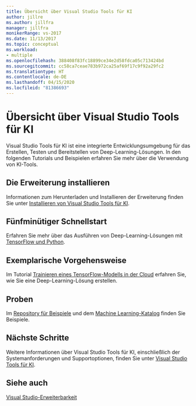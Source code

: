 ```yaml
---
title: Übersicht über Visual Studio Tools für KI
author: jillre
ms.author: jillfra
manager: jillfra
monikerRange: vs-2017
ms.date: 11/13/2017
ms.topic: conceptual
ms.workload:
- multiple
ms.openlocfilehash: 388408f83fc18899ce34e2d58fdca05c713424bd
ms.sourcegitcommit: cc58ca7ceae783b972ca25af69f17c9f92a29fc2
ms.translationtype: HT
ms.contentlocale: de-DE
ms.lasthandoff: 04/15/2020
ms.locfileid: "81386693"
---
```

# <a name="overview-of-visual-studio-tools-for-ai"></a>Übersicht über Visual Studio Tools für KI

Visual Studio Tools für KI ist eine integrierte Entwicklungsumgebung für das Erstellen, Testen und Bereitstellen von Deep-Learning-Lösungen. In den folgenden Tutorials und Beispielen erfahren Sie mehr über die Verwendung von KI-Tools.

## <a name="install-the-extension"></a>Die Erweiterung installieren

Informationen zum Herunterladen und Installieren der Erweiterung finden Sie unter [Installieren von Visual Studio Tools für KI](installation.md).

## <a name="5-minute-quickstart"></a>Fünfminütiger Schnellstart 

Erfahren Sie mehr über das Ausführen von Deep-Learning-Lösungen mit [TensorFlow und Python](tensorflow-local.md).

## <a name="step-by-step-tutorial"></a>Exemplarische Vorgehensweise

Im Tutorial [Trainieren eines TensorFlow-Modells in der Cloud](tensorflow-vm.md) erfahren Sie, wie Sie eine Deep-Learning-Lösung erstellen.

## <a name="samples"></a>Proben

Im [Repository für Beispiele](https://github.com/Microsoft/samples-for-ai) und dem [Machine Learning-Katalog](https://gallery.cortanaintelligence.com/projects) finden Sie Beispiele.

## <a name="next-steps"></a>Nächste Schritte

Weitere Informationen über Visual Studio Tools für KI, einschließlich der Systemanforderungen und Supportoptionen, finden Sie unter [Visual Studio Tools für KI](about-ai-tools.md).

## <a name="see-also"></a>Siehe auch
[Visual Studio-Erweiterbarkeit](/visualstudio/extensibility/?view=vs-2017)